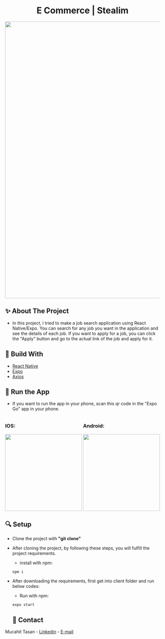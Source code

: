 <h1 align="center"> E Commerce | Stealim </h1>

<div align="center">
  <img width="900" src = 'https://github.com/mucahittasan/E-Commerce-MERN/assets/88967412/965a3358-ebea-48e2-b5fa-fba702d04542' />
</div>

<h2> ✨ About The Project</h2>

- In this project, I tried to make a job search application using React Native/Expo. You can search for any job you want in the application and see the details of each job. If you want to apply for a job, you can click the "Apply" button and go to the actual link of the job and apply for it.


<h2> 📌 Build With</h2>

- [React Native](https://reactnative.dev/)
- [Expo](https://expo.dev/)
- [Axios](https://axios-http.com/docs/intro)

<h2>🚀 Run the App</h2>

- If you want to run the app in your phone, scan this qr code in the "Expo Go" app in your phone.

<div style="display: flex; justify-content: space-between;">
    <div>
        <h3>IOS:</h3>
        <img width="250" src="https://github.com/mucahittasan/E-Commerce-MERN/assets/88967412/1efe0f23-3e0f-4775-baa1-b92f42bd42dc" />
    </div>
    <div>
        <h3>Android:</h3>
        <img width="250" src="https://github.com/mucahittasan/E-Commerce-MERN/assets/88967412/22db5c93-8f2a-4988-9751-e71580896c5b" />
    </div>
</div>


<h2> 🔍 Setup</h2>

- Clone the project with **"git clone"**

- After cloning the project, by following these steps, you will fulfill the project requirements.

  - install with npm:

  ```npm
  npm i
  ```


- After downloading the requirements, first get into client folder and run below codes:
  - Run with npm:
  ```npm
  expo start
  ```
  
  <h2> 📧 Contact </h2>

Mucahit Tasan - [Linkedin](https://www.linkedin.com/in/mucahittasan) - [E-mail](mailto:mucahittasan0@gmail.com)
